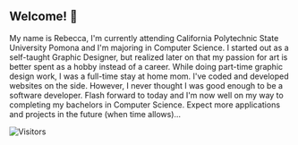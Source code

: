 ## Welcome! 👋
My name is Rebecca, I'm currently attending California Polytechnic State University Pomona and I'm majoring in Computer Science. I started out as a self-taught Graphic Designer, but realized later on that my passion for art is better spent as a hobby instead of a career. While doing part-time graphic design work, I was a full-time stay at home mom. I've coded and developed websites on the side. However, I never thought I was good enough to be a software developer. Flash forward to today and I'm now well on my way to completing my bachelors in Computer Science. Expect more applications and projects in the future (when time allows)...




![Visitors](https://api.visitorbadge.io/api/VisitorHit?user=Rebeccals&repo=Rebeccals&countColor=%237B1E7A)
<!--
**Rebeccals/Rebeccals** is a ✨ _special_ ✨ repository because its `README.md` (this file) appears on your GitHub profile.

Here are some ideas to get you started:

- 🔭 I’m currently working on ...
- 🌱 I’m currently learning ...
- 👯 I’m looking to collaborate on ...
- 🤔 I’m looking for help with ...
- 💬 Ask me about ...
- 📫 How to reach me: ...
- 😄 Pronouns: ...
- ⚡ Fun fact: ...
-->
